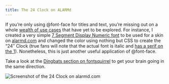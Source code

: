 ```yaml
---
title: The 24 Clock on ALARMd
---
```


If you’re only using @font-face for titles and text, you’re missing out on a whole [wealth of use cases][1] that have yet to be explored. For instance, I created a very simple [7 Segment Display Numeric font][2] to be used for a skin on [alarmd.com][3] and changed the color using nothing but CSS to create the “24″ Clock (true fans will note that the actual font is italic and [has a serif on the 1][4]). Nonetheless, this is just another useful application of @font-face.

 [1]: http://www.zachleat.com/web/2010/01/03/css-sprites-using-font-face/
 [2]: http://fontstruct.fontshop.com/fontstructions/show/282059
 [3]: http://www.alarmd.com/
 [4]: http://www.panopticist.com/2006/05/there_is_something_weird_going_on_with_the_clock_on_24.php

Take a look at the [Dingbats section on fontsquirrel][5] to get your brain going in the same direction.

 [5]: http://www.fontsquirrel.com/fonts/list/style/Dingbat

![][6]

 [6]: /web/wp-content/uploads/2010/01/Screen-shot-2010-01-24-at-1.22.39-AM.png "Screenshot of the 24 Clock on alarmd.com"
